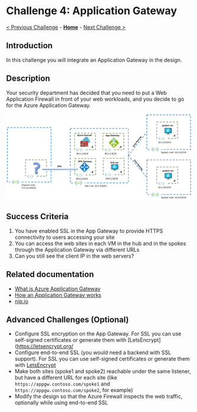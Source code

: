 # Challenge 4: Application Gateway

[< Previous Challenge](./03-Asymmetric.md) - **[Home](../README.md)** - [Next Challenge >](./05-PaaS.md)

## Introduction

In this challenge you will integrate an Application Gateway in the design.

## Description

Your security department has decided that you need to put a Web Application Firewall in front of your web workloads, and you decide to go for the Azure Application Gateway.

![hubnspoke appgw](media/appgw.png)

## Success Criteria

1. You have enabled SSL in the App Gateway to provide HTTPS connectivity to users accessing your site
1. You can access the web sites in each VM in the hub and in the spokes through the Application Gateway via different URLs
1. Can you still see the client IP in the web servers?

## Related documentation

- [What is Azure Application Gateway](https://docs.microsoft.com/azure/application-gateway/overview)
- [How an Application Gateway works](https://docs.microsoft.com/azure/application-gateway/how-application-gateway-works)
- [nip.io](https://nip.io/)

## Advanced Challenges (Optional)

- Configure SSL encryption on the App Gateway. For SSL you can use self-signed certificates or generate them with [LetsEncrypt](https://letsencrypt.org/
- Configure end-to-end SSL (you would need a backend with SSL support). For SSL you can use self-signed certificates or generate them with [LetsEncrypt](https://letsencrypt.org/)
- Make both sites (spoke1 and spoke2) reachable under the same listener, but have a different URL for each site (like `https://appgw.contoso.com/spoke1` and `https://appgw.contoso.com/spoke2`, for example)
- Modify the design so that the Azure Firewall inspects the web traffic, optionally while using end-to-end SSL
